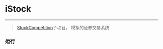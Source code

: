 # iStock
----
> [StockCompetition](https://github.com/BideWong/StockMatchs)子项目， 模拟的证券交易系统

### 运行
```

```
